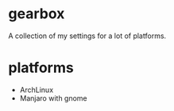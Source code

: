 # gearbox
A collection of my settings for a lot of platforms.

# platforms
* ArchLinux
* Manjaro with gnome

